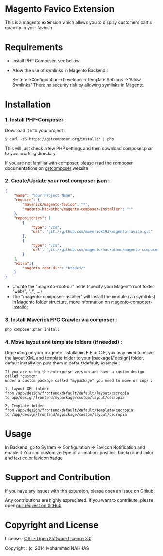 Magento Favico Extension
========================
This is a magento extension which allows you to display customers cart's quantity in your favicon

Requirements
============

- Install PHP Composer, see bellow
- Allow the use of symlinks in Magento Backend :

  System->Configuration->Developer->Template Settings ->"Allow Symlinks"
  There no security risk by allowing symlinks in Magento

Installation
============
### 1. Install PHP-Composer :
Download it into your project :
```
$ curl -sS https://getcomposer.org/installer | php
```
This will just check a few PHP settings and then download composer.phar to your working directory.

If you are not familiar with composer, please read the composer documentations on [getcomposer](http://getcomposer.org) website

### 2. Create/Update your root composer.json :
```json
{
    "name": "Your Project Name",
    "require": {
        "maverick/magento-favico": "*",
        "magento-hackathon/magento-composer-installer": "*"
    },
    "repositories": [
        {
            "type": "vcs",
            "url": "git://github.com/maverick193/magento-favico.git"
        },
        {
            "type": "vcs",
            "url": "git://github.com/magento-hackathon/magento-composer-installer.git"
        }
    ],
    "extra":{
        "magento-root-dir": "htodcs/"
    }
}
```
- Update the "magento-root-dir" node (specify your Magento root folder "web/", "./", ...)
- The "magento-composer-installer" will install the module (via symlinks) in Magento folder structure, more information on [magento-composer-installer](https://github.com/magento-hackathon/magento-composer-installer)

### 3. Install Maverick FPC Crawler via composer :
```
php composer.phar install
```
### 4. Move layout and template folders (if needed) :
Depending on your magento installation E.E or C.E, you may need to move the layout XML and template folder to your [package]/[design] folder, default installation puts them in default/default, example :
```
If you are using the enterprise version and have a custom design called "custom" 
under a custom package called "mypackage" you need to move or copy : 

1. layout XML folder
from /app/design/frontend/default/default/layout/cecropia 
to app/design/frontend/mypackage/custom/layout/cecropia

2. Template folder
from /app/design/frontend/default/default/template/cecropia
to /app/design/frontend/mypackage/custom/layout/cecropia
```
Usage
=====
In Backend, go to System -> Configuration -> Favicon Notification and enable it
You can customize type of animation, position, background color and text color favicon badge

Support and Contribution
========================
If you have any issues with this extension, please open an issue on Github.

Any contributions are highly appreciated. If you want to contribute, please open [pull request on GitHub](https://help.github.com/articles/using-pull-requests).

Copyright and License
=====================
License   : [OSL - Open Software Licence 3.0](http://opensource.org/licenses/osl-3.0.php).

Copyright : (c) 2014 Mohammed NAHHAS
